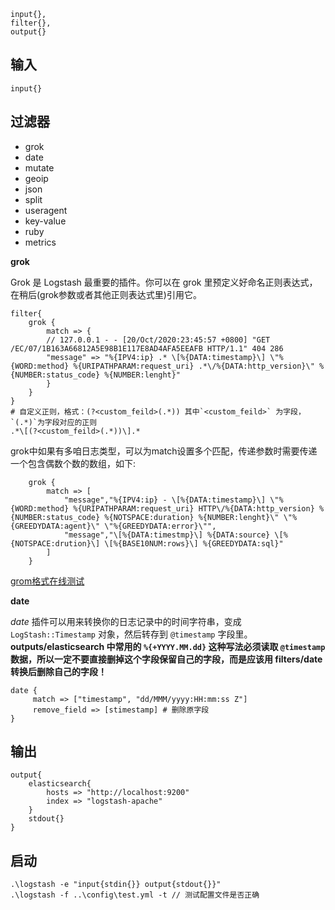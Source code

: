 ```
input{}, 
filter{},
output{}
```

## 输入

```
input{}
```



## 过滤器

- grok
- date
- mutate
- geoip
- json
- split
- useragent
- key-value
- ruby
- metrics



**grok**

Grok 是 Logstash 最重要的插件。你可以在 grok 里预定义好命名正则表达式，在稍后(grok参数或者其他正则表达式里)引用它。 

```
filter{
	grok {
		match => {
		// 127.0.0.1 - - [20/Oct/2020:23:45:57 +0800] "GET /EC/07/1B163A66812A5E98B1E117E8AD4AFA5EEAFB HTTP/1.1" 404 286
		"message" => "%{IPV4:ip} .* \[%{DATA:timestamp}\] \"%{WORD:method} %{URIPATHPARAM:request_uri} .*\/%{DATA:http_version}\" %{NUMBER:status_code} %{NUMBER:lenght}"
		}
	}
}
# 自定义正则，格式：(?<custom_feild>(.*)) 其中`<custom_feild>` 为字段，`(.*)`为字段对应的正则
.*\[(?<custom_feild>(.*))\].*
```

grok中如果有多咱日志类型，可以为match设置多个匹配，传递参数时需要传递一个包含偶数个数的数组，如下:

```
    grok {
        match => [
            "message","%{IPV4:ip} - \[%{DATA:timestamp}\] \"%{WORD:method} %{URIPATHPARAM:request_uri} HTTP\/%{DATA:http_version} %{NUMBER:status_code} %{NOTSPACE:duration} %{NUMBER:lenght}\" \"%{GREEDYDATA:agent}\" \"%{GREEDYDATA:error}\"",
            "message","\[%{DATA:timestmp}\] %{DATA:source} \[%{NOTSPACE:drution}\] \[%{BASE10NUM:rows}\] %{GREEDYDATA:sql}"
        ]
    }
```



[grom格式在线测试](https://www.5axxw.com/tools/v2/grok.html)

**date**

*date* 插件可以用来转换你的日志记录中的时间字符串，变成 `LogStash::Timestamp` 对象，然后转存到 `@timestamp` 字段里。**outputs/elasticsearch 中常用的 `%{+YYYY.MM.dd}` 这种写法必须读取 `@timestamp` 数据，所以一定不要直接删掉这个字段保留自己的字段，而是应该用 filters/date 转换后删除自己的字段！**

```
date {
	 match => ["timestamp", "dd/MMM/yyyy:HH:mm:ss Z"]
	 remove_field => [stimestamp] # 删除原字段
}
```



## 输出

```
output{
    elasticsearch{
        hosts => "http://localhost:9200"
        index => "logstash-apache"
    }
    stdout{}
}
```



## 启动

```
.\logstash -e "input{stdin{}} output{stdout{}}"
.\logstash -f ..\config\test.yml -t // 测试配置文件是否正确
```

